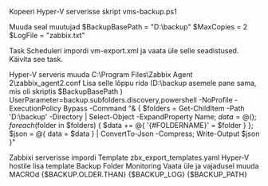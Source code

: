 Kopeeri Hyper-V serverisse skript vms-backup.ps1

Muuda seal muutujad
$BackupBasePath = "D:\backup"
$MaxCopies = 2
$LogFile = "zabbix.txt"

Task Scheduleri impordi vm-export.xml ja vaata üle selle seadistused.
Käivita see task.

Hyper-V serveris muuda C:\Program Files\Zabbix Agent 2\zabbix_agent2.conf
Lisa selle lõppu rida (D:\backup asemele pane sama, mis oli skriptis $BackupBasePath )
UserParameter=backup.subfolders.discovery,powershell -NoProfile -ExecutionPolicy Bypass -Command "& { $folders = Get-ChildItem -Path 'D:\backup' -Directory | Select-Object -ExpandProperty Name; $data = @(); foreach ($folder in $folders) { $data += @{ '{#FOLDERNAME}' = $folder } }; $json = @{ data = $data } | ConvertTo-Json -Compress; Write-Output $json }"

Zabbixi serverisse impordi Template zbx_export_templates.yaml
Hyper-V hostile lisa template Backup Folder Monitoring
Vaata üle ja vajadusel muuda  MACROd 
{$BACKUP.OLDER.THAN}
{$BACKUP_LOG}
{$BACKUP_PATH}